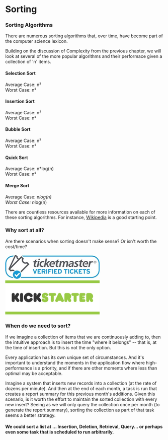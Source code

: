 # Sorting

### Sorting Algorithms

There are numerous sorting algorithms that, over time, have become part of the computer science lexicon.

Building on the discussion of Complexity from the previous chapter, we will look at several of the more popular algorithms and their performace given a collection of 'n' items.

#### Selection Sort
Average Case: n² <br/>
Worst Case: n²

#### Insertion Sort
Average Case: n² <br/>
Worst Case: n²


#### Bubble Sort
Average Case: n² <br/>
Worst Case: n²


#### Quick Sort
Average Case: n*log(n) <br/>
Worst Case: n²


#### Merge Sort
Average Case: n*log(n) <br/>
Worst Case: n*log(n)


There are countless resources available for more information on each of these sorting algorithms. For instance, [Wikipedia](https://en.wikipedia.org/wiki/Sorting_algorithm) is a good starting point.


### Why sort at all?

Are there scenarios when sorting doesn't make sense? Or isn't worth the cost/time?

<img alt="Ticketmaster" src="images/ticketmaster.jpg" width="300" />

<img alt="Kickstarter" src="images/kickstarter.png" width="300" />


### When do we need to sort?

If we imagine a collection of items that we are continuously adding to, then the intuitive approach is to insert the time "where it belongs" -- that is, at the time of insertion. But this is not the only option.

Every application has its own unique set of circumstances. And it's important to understand the moments in the application flow where high-performance is a priority, and if there are other moments where less than optimal may be acceptable.

Imagine a system that inserts new records into a collection (at the rate of dozens per minute). And then at the end of each month, a task is run that creates a report summary for this previous month's additions. Given this scenario, is it worth the effort to maintain the sorted collection with every new insert? Seeing as we will only query the collection once per month (to generate the report summary), sorting the collection as part of that task seems a better strategy.

#### We could sort a list at ... Insertion, Deletion, Retrieval, Query... or perhaps even some task that is scheduled to run arbitrarily.